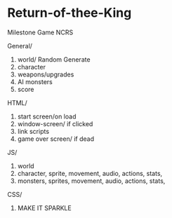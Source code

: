 # Return-of-thee-King
Milestone Game NCRS

General/
1. world/ Random Generate
2. character
3. weapons/upgrades
4. AI monsters
5. score 

HTML/
1. start screen/on load
2. window-screen/ if clicked
3. link scripts
4. game over screen/ if dead 

JS/
1. world
2. character,
    sprite,
    movement,
    audio,
    actions,
    stats,
3. monsters,
    sprites,
    movement,
    audio,
    actions,
    stats,

CSS/
1. MAKE IT SPARKLE 